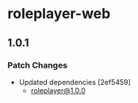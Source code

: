 # roleplayer-web

## 1.0.1

### Patch Changes

- Updated dependencies [2ef5459]
  - roleplayer@1.0.0
